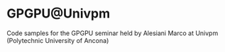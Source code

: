 # GPGPU@Univpm
Code samples for the GPGPU seminar held by Alesiani Marco at Univpm (Polytechnic University of Ancona)
